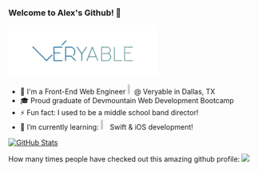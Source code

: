 ### Welcome to Alex's Github! 👋

![Veryable Logo](https://github.com/johnsonav1992/johnsonav1992/blob/main/veryablelogo-removebg-preview.png)

- 🏢 I'm a Front-End Web Engineer <img src="https://user-images.githubusercontent.com/97169070/227505554-4d5e4525-a4e4-46ee-835f-83aa19612c7e.png" width=2% height=2%> @ Veryable in Dallas, TX 
- 🎓 Proud graduate of Devmountain Web Development Bootcamp
- ⚡ Fun fact: I used to be a middle school band director!
- 🌱 I’m currently learning: <img src="https://user-images.githubusercontent.com/97169070/227504250-ca4e638e-09d6-4792-866e-a5af48ea5954.png" width=3% height=3%> Swift & iOS development!

[![GitHub Stats](https://github-readme-stats.vercel.app/api?username=johnsonav1992&show_icons=true&theme=transparent&hide=prs,issues&count_private=true)](https://github.com/johnsonav1992/github-readme-stats)

How many times people have checked out this amazing github profile:
![](https://komarev.com/ghpvc/?username=johnsonav1992)
